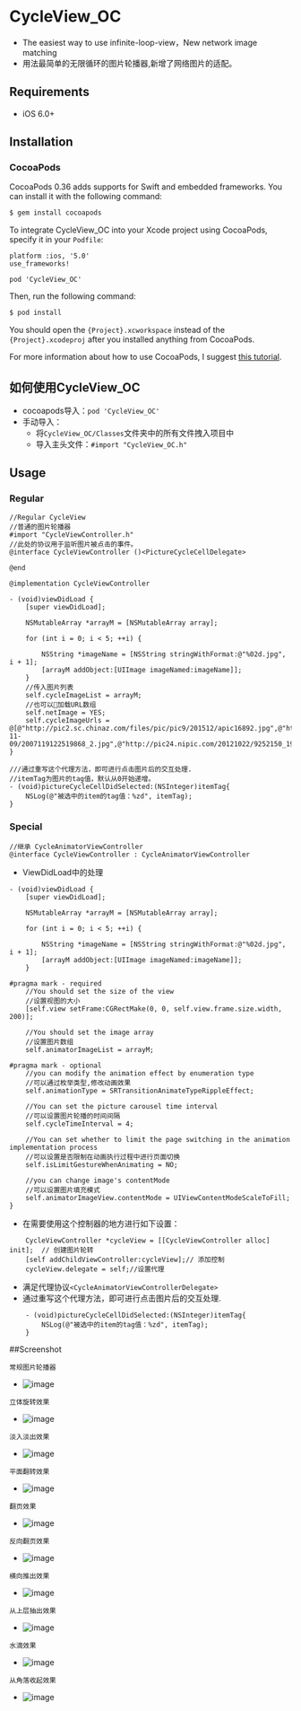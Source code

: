 # CycleView_OC

* The easiest way to use infinite-loop-view，New network image matching
* 用法最简单的无限循环的图片轮播器,新增了网络图片的适配。

## Requirements

* iOS 6.0+ 

## Installation

### CocoaPods

CocoaPods 0.36 adds supports for Swift and embedded frameworks. You can install it with the following command:

```bash
$ gem install cocoapods
```

To integrate CycleView_OC into your Xcode project using CocoaPods, specify it in your `Podfile`:

```
platform :ios, '5.0'
use_frameworks!

pod 'CycleView_OC'
```

Then, run the following command:

```bash
$ pod install
```

You should open the `{Project}.xcworkspace` instead of the `{Project}.xcodeproj` after you installed anything from CocoaPods.

For more information about how to use CocoaPods, I suggest [this tutorial](http://www.raywenderlich.com/64546/introduction-to-cocoapods-2).

## 如何使用CycleView_OC
* cocoapods导入：`pod 'CycleView_OC'`
* 手动导入：
    * 将`CycleView_OC/Classes`文件夹中的所有文件拽入项目中
    * 导入主头文件：`#import "CycleView_OC.h"`

## Usage
### Regular
```
//Regular CycleView
//普通的图片轮播器
#import "CycleViewController.h"
//此处的协议用于监听图片被点击的事件。
@interface CycleViewController ()<PictureCycleCellDelegate>

@end

@implementation CycleViewController

- (void)viewDidLoad {
    [super viewDidLoad];
    
    NSMutableArray *arrayM = [NSMutableArray array];
    
    for (int i = 0; i < 5; ++i) {
        
        NSString *imageName = [NSString stringWithFormat:@"%02d.jpg", i + 1];
        [arrayM addObject:[UIImage imageNamed:imageName]];
    }
    //传入图片列表
    self.cycleImageList = arrayM;
    //也可以加载URL数组
    self.netImage = YES;
    self.cycleImageUrls = @[@"http://pic2.sc.chinaz.com/files/pic/pic9/201512/apic16892.jpg",@"http://pic14.nipic.com/20110522/7411759_164157418126_2.jpg",@"http://pic.nipic.com/2007-11-09/2007119122519868_2.jpg",@"http://pic24.nipic.com/20121022/9252150_193011306000_2.jpg"];
}

///通过重写这个代理方法，即可进行点击图片后的交互处理.
//itemTag为图片的tag值，默认从0开始递增。
- (void)pictureCycleCellDidSelected:(NSInteger)itemTag{
	NSLog(@"被选中的item的tag值：%zd", itemTag);
}

```

### Special
```
//继承 CycleAnimatorViewController
@interface CycleViewController : CycleAnimatorViewController
```

* ViewDidLoad中的处理
```
- (void)viewDidLoad {
    [super viewDidLoad];
    
    NSMutableArray *arrayM = [NSMutableArray array];
    
    for (int i = 0; i < 5; ++i) {
        
        NSString *imageName = [NSString stringWithFormat:@"%02d.jpg", i + 1];
        [arrayM addObject:[UIImage imageNamed:imageName]];
    }
    
#pragma mark - required
    //You should set the size of the view
    //设置视图的大小
    [self.view setFrame:CGRectMake(0, 0, self.view.frame.size.width, 200)];
    
    //You should set the image array
    //设置图片数组
    self.animatorImageList = arrayM;
    
#pragma mark - optional
    //you can modify the animation effect by enumeration type
    //可以通过枚举类型,修改动画效果
    self.animationType = SRTransitionAnimateTypeRippleEffect;
    
    //You can set the picture carousel time interval
    //可以设置图片轮播的时间间隔
    self.cycleTimeInterval = 4;
    
    //You can set whether to limit the page switching in the animation implementation process
    //可以设置是否限制在动画执行过程中进行页面切换
    self.isLimitGestureWhenAnimating = NO;
    
    //you can change image's contentMode
    //可以设置图片填充模式
    self.animatorImageView.contentMode = UIViewContentModeScaleToFill;
}
```

* 在需要使用这个控制器的地方进行如下设置：
```
    CycleViewController *cycleView = [[CycleViewController alloc] init];  // 创建图片轮转
    [self addChildViewController:cycleView];// 添加控制
    cycleView.delegate = self;//设置代理
```
* 满足代理协议`<CycleAnimatorViewControllerDelegate>`
* 通过重写这个代理方法，即可进行点击图片后的交互处理.
```
    - (void)pictureCycleCellDidSelected:(NSInteger)itemTag{
	    NSLog(@"被选中的item的tag值：%zd", itemTag);
    }

```


##Screenshot

```
常规图片轮播器
```
* ![image](https://github.com/SarielTang/ScreenShot/blob/master/CycleViewIntroduce1.gif)

```
立体旋转效果
```
* ![image](https://github.com/SarielTang/ScreenShot/blob/master/CycleViewIntroduce2.gif)

```
淡入淡出效果
```
* ![image](https://github.com/SarielTang/ScreenShot/blob/master/CycleViewIntroduce3.gif)

```
平面翻转效果
```
* ![image](https://github.com/SarielTang/ScreenShot/blob/master/CycleViewIntroduce4.gif)

```
翻页效果
```
* ![image](https://github.com/SarielTang/ScreenShot/blob/master/CycleViewIntroduce5.gif)

```
反向翻页效果
```
* ![image](https://github.com/SarielTang/ScreenShot/blob/master/CycleViewIntroduce6.gif)

```
横向推出效果
```
* ![image](https://github.com/SarielTang/ScreenShot/blob/master/CycleViewIntroduce7.gif)

```
从上层抽出效果
```
* ![image](https://github.com/SarielTang/ScreenShot/blob/master/CycleViewIntroduce8.gif)

```
水滴效果
```
* ![image](https://github.com/SarielTang/ScreenShot/blob/master/CycleViewIntroduce9.gif)

```
从角落收起效果
```
* ![image](https://github.com/SarielTang/ScreenShot/blob/master/CycleViewIntroduce10.gif)

